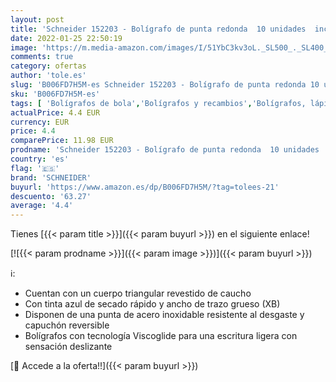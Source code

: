 ```yaml
---
layout: post
title: 'Schneider 152203 - Bolígrafo de punta redonda  10 unidades  incluye capuchón  tinta azul   color azul'
date: 2022-01-25 22:50:19
image: 'https://m.media-amazon.com/images/I/51YbC3kv3oL._SL500_._SL400_.jpg'
comments: true
category: ofertas
author: 'tole.es'
slug: 'B006FD7H5M-es Schneider 152203 - Bolígrafo de punta redonda 10 unidades...'
sku: 'B006FD7H5M-es'
tags: [ 'Bolígrafos de bola','Bolígrafos y recambios','Bolígrafos, lápices y útiles de escritura','Oficina y papelería','bolígrafo','schneider', ]
actualPrice: 4.4 EUR
currency: EUR
price: 4.4
comparePrice: 11.98 EUR
prodname: 'Schneider 152203 - Bolígrafo de punta redonda  10 unidades  incluye capuchón  tinta azul   color azul'
country: 'es'
flag: '🇪🇸'
brand: 'SCHNEIDER'
buyurl: 'https://www.amazon.es/dp/B006FD7H5M/?tag=tolees-21'
descuento: '63.27'
average: '4.4'
---
```


Tienes [{{< param title >}}]({{< param buyurl >}}) en el siguiente enlace!

[![{{< param prodname >}}]({{< param image >}})]({{< param buyurl >}})

ℹ️:

- Cuentan con un cuerpo triangular revestido de caucho
- Con tinta azul de secado rápido y ancho de trazo grueso (XB)
- Disponen de una punta de acero inoxidable resistente al desgaste y capuchón reversible
- Bolígrafos con tecnología Viscoglide para una escritura ligera con sensación deslizante

[🛒 Accede a la oferta!!]({{< param buyurl >}})
